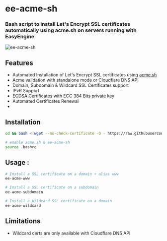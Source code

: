 # ee-acme-sh

### Bash script to install Let's Encrypt SSL certificates automatically using acme.sh on servers running with EasyEngine

![ee-acme-sh](https://raw.githubusercontent.com/VirtuBox/ee-acme-sh/master/ee-acme.png)

## Features

-   Automated Installation of Let's Encrypt SSL certificates using [acme.sh](http://acme.sh)
-   Acme validation with standalone mode or Cloudflare DNS API
-   Domain, Subdomain & Wildcard SSL Certificates support
-   IPv6 Support
-   ECDSA Certificates with ECC 384 Bits private key
-   Automated Certificates Renewal
- 


## Installation

```bash
cd && bash <(wget --no-check-certificate -O - https://raw.githubusercontent.com/VirtuBox/ee-acme-sh/master/install.sh)

# enable acme.sh & ee-acme-sh
source .bashrc
```

## Usage :

```bash
# Install a SSL certificate on a domain + alias www
ee-acme-www

# Install a SSL certificate on a subdomain 
ee-acme-subdomain 

# Install a Wildcard SSL certificate on a domain 
ee-acme-wildcard 
```

## Limitations

-   Wildcard certs are only available with Cloudflare DNS API 
 
